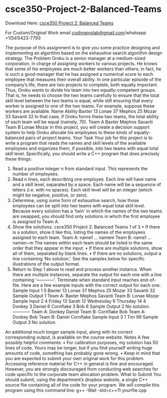 # csce350-Project-2-Balanced-Teams

Download Here: [csce350 Project 2: Balanced Teams](https://codingherolab.com/product/csce350-project-2-balanced-teams/)

For Custom/Original Work email codingprolab@gmail.com/whatsapp +1(541)423-7793

The purpose of this assignment is to give you some practice designing and implementing an algorithm based on the
exhaustive search algorithm design strategy.
The Problem Oroku is a senior manager at a medium-sized corporation, in charge of assigning workers to
various projects. He knows that some of his employees are much better workers than others; in fact, he is such
a good manager that he has assigned a numerical score to each employee that measures their overall ability.
In one particular episode of the company’s life, there are two projects to complete, both equally important.
Thus, Oroku wants to divide his team into two equally-competent groups. That is, he needs to choose the
two teams carefully to ensure that the total skill level between the two teams is equal, while still ensuring that
every worker is assigned to one of the two teams.
For example, suppose these workers are available.
Name Ability
Baxter 13
Lonae 37
Mephos 25
Mozar 33
Savanti 32
In that case, if Oroku forms these two teams, the total ability of each team will be equal (namely, 70).
Team A
Baxter
Mephos
Savanti
Team B
Lonae
Mozar
In this project, you will create a decision support system to help Oroku allocate his employees to these kinds
of equally-balanced pairs of project teams.
Your Task Your job for this project is to write a program that reads the names and skill levels of the available
employees and organizes them, if possible, into two teams with equal total skill level. Specifically, you should
write a C++ program that does precisely these things:
1. Read a positive integer n from standard input. This represents the number of employees.
2. Read n lines, each describing one employee. Each line will have name and a skill level, separated by a
space. Each name will be a sequence of letters (i.e. with no spaces). Each skill level will be an integer
(which might be negative, positive, or zero).
3. Determine, using some form of exhaustive search, how those employees can be split into two teams
with equal total skill level. Because every solution has a ‘twin’ in which the names of the two teams are
swapped, you should find only solutions in which the first employee is assigned to Team A.
4. Show the solutions.
csce350 Project 2: Balanced Teams 1 of 3
• If there is a solution, show it like this, listing the names of the employees assigned to each team.
Team A:
name1
…
namem
Team B:
name1
…
namen−m
The names within each team should be listed in the same order that they appear in the input.
• If there are multiple solutions, show all of them, separated by blank lines.
• If there are no solutions, output a line containing ‘No solution.’.
See the samples below for specific illustrations of the output format.
5. Return to Step 1 above to read and process another instance. When there are multiple instances, separate
the output for each one with a line containing ‘————’. Terminate when standard input reaches
end-of-file.
Here are a few example inputs with the correct output for each one.
Sample Input 1
5
Baxter 13
Lonae 37
Mephos 25
Mozar 33
Savanti 32
Sample Output 1
Team A:
Baxter
Mephos
Savanti
Team B:
Lonae
Mozar
Sample Input 2
4
Friday 13
Sarah 12
Wednesday 9
Thursday 14
4
Donkey 3
Daniel 6
Cornflake 3
Bob 6
Sample Output 2
No solution.
————
Team A:
Donkey
Daniel
Team B:
Cornflake
Bob
Team A:
Donkey
Bob
Team B:
Daniel
Cornflake
Sample Input 3
1
Tim 99
Sample Output 3
No solution.

An additional much longer sample input, along with its correct corresponding output, is available on the
course website.
Notes A few possibly helpful comments:
• For calibration purposes, my solution has 50 lines of code. Yours may be longer, but if you find yourself
writing huge amounts of code, something has probably gone wrong.
• Keep in mind that you are expected to submit your own original work for this problem. Accessing
reference material for C++ in general is fine and encouraged. However, you are strongly discouraged
from conducting web searches for code specific to the corporate team allocation problem.
What to Submit You should submit, using the department’s dropbox website, a single C++ source file containing all of the code for your program. We will compile this program using this command line:
g++ -Wall -std=c++11 yourfile.cpp
